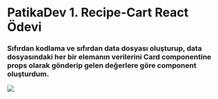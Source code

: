 # PatikaDev 1. Recipe-Cart React Ödevi

### Sıfırdan kodlama ve sıfırdan data dosyası oluşturup, data dosyasındaki her bir elemanın verilerini Card componentine props olarak gönderip gelen değerlere göre component oluşturdum.

![](kayit.gif)
